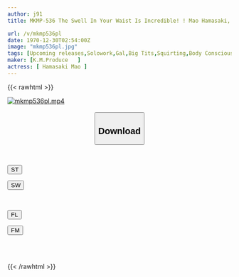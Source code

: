 ```yaml
---
author: j91
title: MKMP-536 The Swell In Your Waist Is Incredible! ! Mao Hamasaki, A Super Slut Who Squeezes Out Sperm Over And Over Again With An Unprecedented Screw Grind

url: /v/mkmp536pl
date: 1970-12-30T02:54:00Z
image: "mkmp536pl.jpg"
tags: [Upcoming releases,Solowork,Gal,Big Tits,Squirting,Body Conscious,Bitch	 ]
maker: [K.M.Produce   ]
actress: [ Hamasaki Mao ]
---
```



{{< rawhtml >}}

<div class="video" data-videoid="pending_link_2.html">
    <a href="javascript:;">
        <img src="/v/mkmp536pl/mkmp536pl.jpg" width="WIDTH" height="HEIGHT" alt="mkmp536pl.mp4" loading="lazy">
    </a>
</div>

<script type="text/javascript" src="https://j91.asia/asset/on-demand-pend.js"></script>

<br>
  <link rel="stylesheet" href="https://j91.asia/asset/bs5.css">
  
  <center>
  <button class="btn btn-primary" type="button" data-bs-toggle="collapse" data-bs-target=".multi-collapse" aria-expanded="false" aria-controls="multiCollapseExample1 multiCollapseExample2"><h2>Download</h2></button></center>
</p>
<div class="row">
  <div class="col">
    <div class="collapse multi-collapse" id="multiCollapseExample1">
      <div class="card card-body">
	      	      <br>
<div class="buttons">  
<p><a href="https://j91.asia/pending_link_2.html" target="_blank"><button class="btn-hover color-3"><i class="fa fa-download"></i> ST</button></a></p>
<p><a href="https://j91.asia/pending_link_2.html" target="_blank"><button class="btn-hover color-2"><i class="fa fa-download"></i> SW</button></a></p></div>
    </div>
  </div>
</div>
  <div class="col">
    <div class="collapse multi-collapse" id="multiCollapseExample2">
      <div class="card card-body">
	      <br>
<div class="buttons">
<p><a href="https://j91.asia/pending_link_2.html" target="_blank"><button class="btn-hover color-9"><i class="fa fa-download"></i> FL</button></a></p>
<p><a href="https://j91.asia/pending_link_2.html" target="_blank"><button class="btn-hover color-8"><i class="fa fa-download"></i> FM</button></a></p></div>
<br><br>
      </div>
    </div>
  </div>
</div>

{{< /rawhtml >}}

